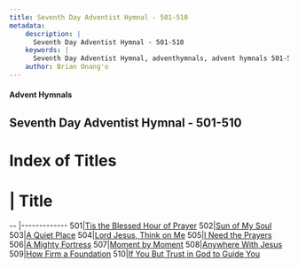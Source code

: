 ```yaml
---
title: Seventh Day Adventist Hymnal - 501-510
metadata:
    description: |
      Seventh Day Adventist Hymnal - 501-510
    keywords: |
      Seventh Day Adventist Hymnal, adventhymnals, advent hymnals 501-510
    author: Brian Onang'o
---
```


#### Advent Hymnals
## Seventh Day Adventist Hymnal - 501-510

# Index of Titles
# | Title                        
-- |-------------
501|[Tis the Blessed Hour of Prayer](/seventh-day-adventist-hymnal/501-600/501-510/Tis-the-Blessed-Hour-of-Prayer)
502|[Sun of My Soul](/seventh-day-adventist-hymnal/501-600/501-510/Sun-of-My-Soul)
503|[A Quiet Place](/seventh-day-adventist-hymnal/501-600/501-510/A-Quiet-Place)
504|[Lord Jesus, Think on Me](/seventh-day-adventist-hymnal/501-600/501-510/Lord-Jesus,-Think-on-Me)
505|[I Need the Prayers](/seventh-day-adventist-hymnal/501-600/501-510/I-Need-the-Prayers)
506|[A Mighty Fortress](/seventh-day-adventist-hymnal/501-600/501-510/A-Mighty-Fortress)
507|[Moment by Moment](/seventh-day-adventist-hymnal/501-600/501-510/Moment-by-Moment)
508|[Anywhere With Jesus](/seventh-day-adventist-hymnal/501-600/501-510/Anywhere-With-Jesus)
509|[How Firm a Foundation](/seventh-day-adventist-hymnal/501-600/501-510/How-Firm-a-Foundation)
510|[If You But Trust in God to Guide You](/seventh-day-adventist-hymnal/501-600/501-510/If-You-But-Trust-in-God-to-Guide-You)